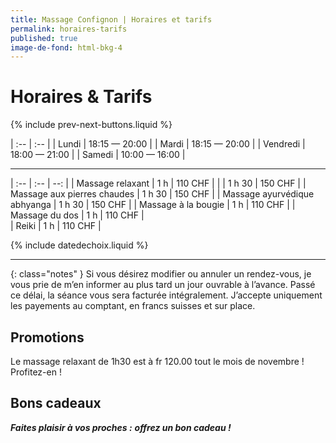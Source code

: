 ```yaml
---
title: Massage Confignon | Horaires et tarifs
permalink: horaires-tarifs
published: true
image-de-fond: html-bkg-4
---
```


# Horaires & Tarifs

{% include prev-next-buttons.liquid %}

| :--      | :--           |
| Lundi    | 18:15 — 20:00 |
| Mardi    | 18:15 — 20:00 |
| Vendredi | 18:00 — 21:00 |
| Samedi   | 10:00 — 16:00 |

---

| :--                          | :--    | --:     |
| Massage relaxant             | 1 h    | 110 CHF |
|                              | 1 h 30 | 150 CHF |
| Massage aux pierres chaudes  | 1 h 30 | 150 CHF |
| Massage ayurvédique abhyanga | 1 h 30 | 150 CHF |
| Massage à la bougie          | 1 h    | 110 CHF |
| Massage du dos               | 1 h    | 110 CHF |                           
| Reiki                        | 1 h    | 110 CHF |


{% include datedechoix.liquid %}

---

{: class="notes" }
Si vous désirez modifier ou annuler un rendez-vous, je vous prie de m’en informer au plus tard un jour ouvrable à l’avance. Passé ce délai, la séance vous sera facturée intégralement. J’accepte uniquement les payements au comptant, en francs suisses et sur place.

## Promotions

Le massage relaxant de 1h30 est à fr 120.00 tout le mois de novembre !
Profitez-en !

## Bons cadeaux

***<i class="fa fa-gift" aria-hidden="true"></i> Faites plaisir à vos proches :***
***offrez un bon cadeau !***
